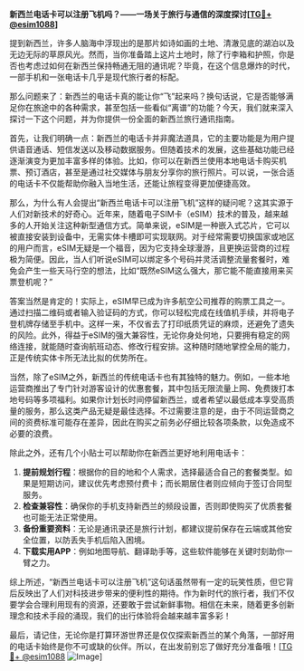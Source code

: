 **新西兰电话卡可以注册飞机吗？——一场关于旅行与通信的深度探讨[[TG💪+ @esim1088](https://t.me/s/esim1088)]**

提到新西兰，许多人脑海中浮现出的是那片如诗如画的土地、清澈见底的湖泊以及无边无际的草原风光。然而，当你准备踏上这片土地时，除了行李箱和护照，你是否也考虑过如何在新西兰保持畅通无阻的通讯呢？毕竟，在这个信息爆炸的时代，一部手机和一张电话卡几乎是现代旅行者的标配。

那么问题来了：新西兰的电话卡真的能让你“飞”起来吗？换句话说，它是否能够满足你在旅途中的各种需求，甚至包括一些看似“离谱”的功能？今天，我们就来深入探讨一下这个问题，并为你提供一份全面的新西兰旅行通讯指南。

首先，让我们明确一点：新西兰的电话卡并非魔法道具，它的主要功能是为用户提供语音通话、短信发送以及移动数据服务。但随着技术的发展，这些基础功能已经逐渐演变为更加丰富多样的体验。比如，你可以在新西兰使用本地电话卡购买机票、预订酒店，甚至是通过社交媒体与朋友分享你的旅行照片。可以说，一张合适的电话卡不仅能帮助你融入当地生活，还能让旅程变得更加便捷高效。

那么，为什么有人会提出“新西兰电话卡可以注册飞机”这样的疑问呢？这其实源于人们对新技术的好奇心。近年来，随着电子SIM卡（eSIM）技术的普及，越来越多的人开始关注这种新型通信方式。简单来说，eSIM是一种嵌入式芯片，它可以被直接安装到设备中，无需实体卡槽即可实现联网。对于经常需要切换国家或地区的用户而言，eSIM无疑是一个福音，因为它支持全球漫游，且更换运营商的过程极为简便。因此，当人们听说eSIM可以绑定多个号码并灵活调整流量套餐时，难免会产生一些天马行空的想法，比如“既然eSIM这么强大，那它能不能直接用来买票登机呢？”

答案当然是肯定的！实际上，eSIM早已成为许多航空公司推荐的购票工具之一。通过扫描二维码或者输入验证码的方式，你可以轻松完成在线值机手续，并将电子登机牌存储至手机中。这样一来，不仅省去了打印纸质凭证的麻烦，还避免了遗失的风险。此外，得益于eSIM的强大兼容性，无论你身处何地，只要拥有稳定的网络连接，就能随时查询航班动态、修改行程安排。这种随时随地掌控全局的能力，正是传统实体卡所无法比拟的优势所在。

当然，除了eSIM之外，新西兰的传统电话卡也有其独特的魅力。例如，一些本地运营商推出了专门针对游客设计的优惠套餐，其中包括无限流量上网、免费拨打本地号码等多项福利。如果你计划长时间停留新西兰，或者希望以最低成本享受高质量的服务，那么这类产品无疑是最佳选择。不过需要注意的是，由于不同运营商之间的资费标准可能存在差异，因此在购买之前务必仔细比较各项条款，以免造成不必要的浪费。

除此之外，还有几个小贴士可以帮助你在新西兰更好地利用电话卡：

1. **提前规划行程**：根据你的目的地和个人需求，选择最适合自己的套餐类型。如果是短期访问，建议优先考虑预付费卡；而长期居住者则应倾向于签订合同型服务。
2. **检查兼容性**：确保你的手机支持新西兰的频段设置，否则即使购买了优质套餐也可能无法正常使用。
3. **备份重要资料**：无论是通讯录还是旅行计划，都建议提前保存在云端或其他安全位置，以防丢失手机后陷入困境。
4. **下载实用APP**：例如地图导航、翻译助手等，这些软件能够在关键时刻助你一臂之力。

综上所述，“新西兰电话卡可以注册飞机”这句话虽然带有一定的玩笑性质，但它背后反映出了人们对科技进步带来的便利性的期待。作为新时代的旅行者，我们不仅要学会合理利用现有的资源，还要敢于尝试新鲜事物。相信在未来，随着更多创新理念和技术手段的涌现，我们的出行体验将会越来越丰富多彩！

最后，请记住，无论你是打算环游世界还是仅仅探索新西兰的某个角落，一部好用的电话卡始终是你不可或缺的伙伴。所以，在出发前别忘了做好充分准备哦！[[TG💪+ @esim1088](https://t.me/s/esim1088) ![Image](https://i.postimg.cc/4NQfJmqS/Snipaste-2025-05-13-00-14-12.png)]